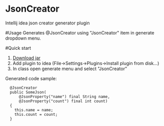 # JsonCreator
Intellij idea json creator generator plugin

#Usage
Generates @JsonCreator using "JsonCreator" item in generate dropdown menu.

#Quick start
1. [Download jar](https://github.com/volkov/jsoncreator/releases/download/0.2/jsoncreator.jar)
1. Add plugin to idea (File->Settings->Plugins->Install plugin from disk...)
1. In class open generate menu and select "JsonCreator" 


Generated code sample:
```
  @JsonCreator
  public SomeJson(
      @JsonProperty("name") final String name,
      @JsonProperty("count") final int count)
  {
    this.name = name;
    this.count = count;
  }
```
